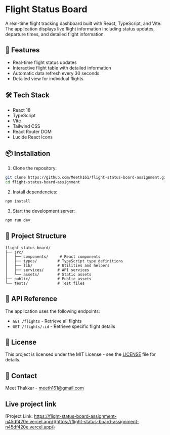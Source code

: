 # Flight Status Board

A real-time flight tracking dashboard built with React, TypeScript, and Vite. The application displays live flight information including status updates, departure times, and detailed flight information.

## 🚀 Features

- Real-time flight status updates
- Interactive flight table with detailed information
- Automatic data refresh every 30 seconds
- Detailed view for individual flights

## 🛠️ Tech Stack

- React 18
- TypeScript
- Vite
- Tailwind CSS
- React Router DOM
- Lucide React Icons

## 📦 Installation

1. Clone the repository:
```bash
git clone https://github.com/Meeth161/flight-status-board-assignment.git
cd flight-status-board-assignment
```

2. Install dependencies:
```bash
npm install
```

3. Start the development server:
```bash
npm run dev
```

## 📁 Project Structure

```
flight-status-board/
├── src/
│   ├── components/     # React components
│   ├── types/         # TypeScript type definitions
│   ├── lib/           # Utilities and helpers
│   ├── services/      # API services
│   └── assets/        # Static assets
├── public/            # Public assets
└── tests/             # Test files
```

## 🔑 API Reference

The application uses the following endpoints:

- `GET /flights` - Retrieve all flights
- `GET /flights/:id` - Retrieve specific flight details


## 📝 License

This project is licensed under the MIT License - see the [LICENSE](LICENSE) file for details.

## 👥 Contact

Meet Thakkar - meeth161@gmail.com

## Live project link
[Project Link: https://flight-status-board-assignment-n45df420e.vercel.app/](https://flight-status-board-assignment-n45df420e.vercel.app/)